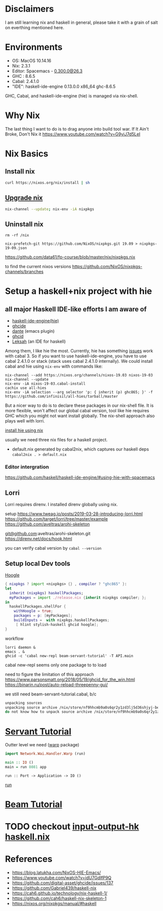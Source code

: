 
# Disclaimers

I am still learning nix and haskell in general, please take it with a grain of salt on everthing mentioned here.

# Environments

-   OS: MacOS 10.14.16
-   Nix: 2.3.1
-   Editor: Spacemacs - 0.300.0@26.3
-   GHC : 8.6.5
-   Cabal: 2.4.1.0
-   "IDE": haskell-ide-engine 0.13.0.0 x86\_64 ghc-8.6.5

GHC, Cabal, and haskell-ide-engine (hie) is managed via nix-shell.

# Why Nix

The last thing I want to do is to drag anyone into build tool war. If It Ain't Broke, Don't Nix it <https://www.youtube.com/watch?v=G9yiJ7d5LeI>

# Nix Basics

## Install nix

```sh
curl https://nixos.org/nix/install | sh
```

## [Upgrade nix](https://nixos.org/nix/manual/#ch-upgrading-nix)

```sh
nix-channel --update; nix-env -iA nixpkgs
```

## Uninstall nix

```shell
rm -rf /nix
```

```shell
nix-prefetch-git https://github.com/NixOS/nixpkgs.git 19.09 > nixpkgs-19-09.json
```

<https://github.com/data61/fp-course/blob/master/nix/nixpkgs.nix>

to find the current nixos versions <https://github.com/NixOS/nixpkgs-channels/branches>

# Setup a haskell+nix project with hie

## all major Haskell IDE-like efforts I am aware of

-   [haskell-ide-engine(hie)](https://github.com/haskell/haskell-ide-engine)
-   [ghcide](https://github.com/digital-asset/ghcide)
-   [dante](https://github.com/jyp/dante) (emacs plugin)
-   [ghcid](https://github.com/ndmitchell/ghcid)
-   [Leksah](https://github.com/leksah/leks) (an IDE for haskell)

Among them, I like hie the most. Currently, hie has something [issues](https://github.com/haskell/haskell-ide-engine/issues/1376) work with cabal 3. So if you want to use haskell-ide-engine, you have to use cabal 2.4.1.0 or stack (stack uses cabal 2.4.1.0 internally). We could install cabal and hie using `nix-env` with commands like:

```shell
nix-channel --add https://nixos.org/channels/nixos-19.03 nixos-19-03
nix-channel --update
nix-env -iA nixos-19-03.cabal-install
cachix use all-hies
nix-env -iA selection --arg selector 'p: { inherit (p) ghc865; }' -f https://github.com/infinisil/all-hies/tarball/master
```

But a nicer way to do is to declare these packages in our nix-shell file. It is more flexible, won't affect our global cabal version, tool like hie requires GHC which you might not want install globally. The nix-shell approach also plays well with lorri.

[install hie using nix](https://github.com/Infinisil/all-hies)

usually we need three nix files for a haskell project.

-   default.nix generated by cabal2nix, which captures our haskell deps `cabal2nix . > default.nix`

### Editor intergration

<https://github.com/haskell/haskell-ide-engine/#using-hie-with-spacemacs>

## Lorri

Lorri requires direnv. I installed direnv globally using nix.

setup <https://www.tweag.io/posts/2019-03-28-introducing-lorri.html> <https://github.com/target/lorri/tree/master/example> <https://github.com/aveltras/arohi-skeleton>

git@github.com:aveltras/arohi-skeleton.git <https://direnv.net/docs/hook.html>

you can verify cabal version by `cabal --version`

## Setup local Dev tools

[Hoogle](https://hoogle.haskell.org/)

```nix
{ nixpkgs ? import <nixpkgs> {} , compiler ? "ghc865" }:
let
  inherit (nixpkgs) haskellPackages;
  myPackages = import ./release.nix {inherit nixpkgs compiler; };
in
  haskellPackages.shellFor {
    withHoogle = true;
    packages = p: [myPackages];
    buildInputs =  with nixpkgs.haskellPackages;
     [ hlint stylish-haskell ghcid hoogle];
}
```

workflow

```shell
lorri daemon &
emacs . &
ghcid -c 'cabal new-repl beam-servant-tutorial' -T API.main
```

cabal new-repl seems only one package to to load

need to figure the limitation of this approach <https://www.parsonsmatt.org/2018/05/19/ghcid_for_the_win.html> <https://binarin.ru/post/auto-reload-threepenny-gui/>

we still need beam-servant-tutorial.cabal, b/c

```sh
unpacking sources
unpacking source archive /nix/store/nf9hhcmb9a0s6qr2y1zd3lj5d36shjyj-beam-servant-tutorial.cabal
do not know how to unpack source archive /nix/store/nf9hhcmb9a0s6qr2y1zd3lj5d36shjyj-beam-servant-tutorial.cabal
```

# [Servant Tutorial](https://haskell-servant.readthedocs.io/en/v0.8/tutorial/index.html)

Outter level we need ([warp](https://hackage.haskell.org/package/warp) package)

```haskell
import Network.Wai.Handler.Warp (run)

main :: IO ()
main = run 8081 app
```

`run :: Port -> Application -> IO ()`

[run](https://www.stackage.org/haddock/nightly-2019-11-17/warp-3.3.4/Network-Wai-Handler-Warp.html#v:run)

# [Beam Tutorial](https://tathougies.github.io/beam/tutorials/tutorial1/)

# TODO checkout [input-output-hk haskell.nix](https://input-output-hk.github.io/haskell.nix/)

# References

-   <https://blog.latukha.com/NixOS-HIE-Emacs/>
-   <https://www.youtube.com/watch?v=idU7GdlfP9Q>
-   <https://github.com/digital-asset/ghcide/issues/137>
-   <https://github.com/Gabriel439/haskell-nix>
-   <https://cah6.github.io/technology/nix-haskell-1/>
-   <https://github.com/cah6/haskell-nix-skeleton-1>
-   <https://nixos.org/nixpkgs/manual/#haskell>
